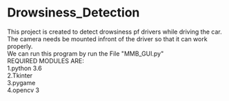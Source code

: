 # Drowsiness_Detection
This project is created to detect drowsiness pf drivers while driving the car. The camera needs be mounted infront of the driver so that it can work properly.\
We can run this program by run the File "MMB_GUI.py"\
REQUIRED MODULES ARE:\
          1.python 3.6\
          2.Tkinter\
          3.pygame\
          4.opencv 3
